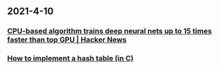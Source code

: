 
## 2021-4-10

### [CPU-based algorithm trains deep neural nets up to 15 times faster than top GPU | Hacker News](https://news.ycombinator.com/item?id=26745326)

### [How to implement a hash table (in C)](https://benhoyt.com/writings/hash-table-in-c/)
